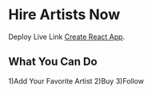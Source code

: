 # Hire Artists Now

Deploy Live Link [Create React App](https://hire-artists-by-nepo.netlify.app/).

## What You Can Do

1)Add Your Favorite Artist
2)Buy
3)Follow

